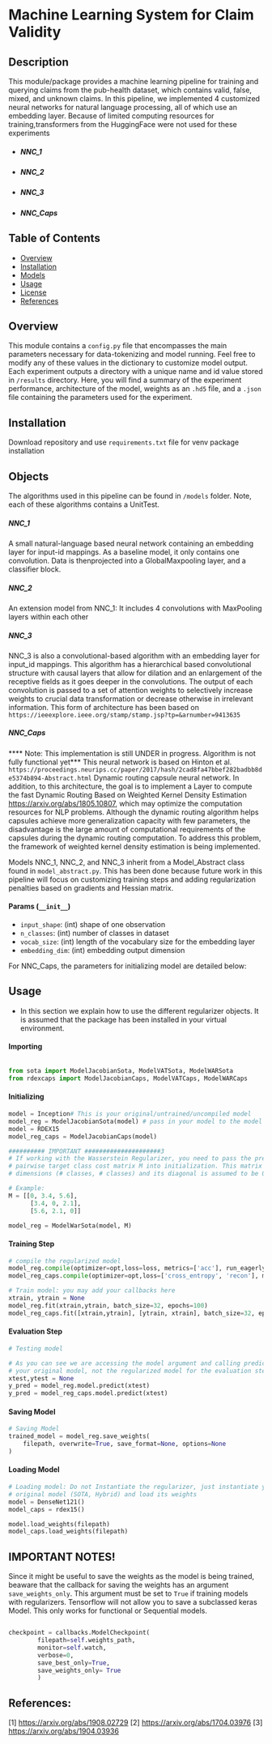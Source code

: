 
# Machine Learning System for Claim Validity

## Description

This module/package provides a machine learning pipeline for training and querying claims from the pub-health dataset, which contains valid, false, mixed, and unknown claims. 
In this pipeline, we implemented 4 customized neural networks for natural language processing, all of which use an embedding layer. Because of limited computing resources for training,transformers from the HuggingFace were not used for these experiments

- ##### NNC_1
- ##### NNC_2
- ##### NNC_3
- ##### NNC_Caps


## Table of Contents 

- [Overview](#overview)
- [Installation](#installation)
- [Models](#objects)
- [Usage](#usage)
- [License](#license)
- [References](#references)


## Overview
This module contains a `config.py` file that encompasses the main parameters necessary
for data-tokenizing and model running. Feel free to modify any of these values in
the dictionary to customize model output.
Each experiment outputs a directory with a unique name and id value stored in `/results` directory. Here, you will find a summary of the experiment performance, architecture of the model, weights as an `.hd5` file, and a `.json` file containing the parameters used for the experiment. 

## Installation

Download repository and use `requirements.txt` file for venv package installation


## Objects

The algorithms used in this pipeline can be found in `/models` folder. Note, each
of these algorithms contains a UnitTest.

##### NNC_1
A small natural-language based neural network containing an embedding layer for
input-id mappings. As a baseline model, it only contains one convolution. Data
is thenprojected into a GlobalMaxpooling layer, and a classifier block.

##### NNC_2
An extension model from NNC_1: It includes 4 convolutions with MaxPooling layers
within each other

##### NNC_3
NNC_3 is also a convolutional-based algorithm with an embedding layer for input_id mappings. This algorithm has a hierarchical based convolutional structure with causal layers that allow for dilation and an enlargement of the receptive fields as it goes 
deeper in the convolutions. The output of each convolution is passed to a set 
of attention weights to selectively increase weights to crucial data transformation
or decrease otherwise in irrelevant information. This form of architecture has been 
based on `https://ieeexplore.ieee.org/stamp/stamp.jsp?tp=&arnumber=9413635`
##### NNC_Caps
**** Note: This implementation is still UNDER in progress. Algorithm is not fully functional yet***
This neural network is based on Hinton et al. `https://proceedings.neurips.cc/paper/2017/hash/2cad8fa47bbef282badbb8de5374b894-Abstract.html` Dynamic routing capsule neural network. In addition, to this architecture, the goal is to implement a Layer to compute the fast Dynamic Routing Based on Weighted Kernel Density Estimation
https://arxiv.org/abs/1805.10807, which may optimize the computation resources for NLP problems. 
Although the dynamic routing algorithm helps capsules achieve more generalization capacity with few parameters, the disadvantage is the large amount of computational requirements of the capsules during the dynamic routing computation. To address this problem, the framework of weighted kernel density estimation is being implemented.

Models NNC_1, NNC_2, and NNC_3 inherit from a Model_Abstract class found in
`model_abstract.py`. This has been done because future work in this pipeline will 
focus on customizing training steps and adding regularization penalties based on
gradients and Hessian matrix. 

#### Params (`__init__`)

- `input_shape`: (int) shape of one observation
- `n_classes`: (int) number of classes in dataset
- `vocab_size`: (int) length of the vocabulary size for the embedding layer
- `embedding_dim`: (int) embedding output dimension

For NNC_Caps, the parameters for initializing model are detailed below:


## Usage 

- In this section we explain how to use the different regularizer objects. It is assumed that
the package has been installed in your virtual environment.

#### Importing

```python

from sota import ModelJacobianSota, ModelVATSota, ModelWARSota
from rdexcaps import ModelJacobianCaps, ModelVATCaps, ModelWARCaps

```


#### Initializing

```python
model = Inception# This is your original/untrained/uncompiled model
model_reg = ModelJacobianSota(model) # pass in your model to the model wrapper for the regularizer
model = RDEX15
model_reg_caps = ModelJacobianCaps(model)

########## IMPORTANT #####################3
# If working with the Wasserstein Regularizer, you need to pass the pre-defined
# pairwise target class cost matrix M into initialization. This matrix is of
# dimensions (# classes, # classes) and its diagonal is assumed to be 0 out.

# Example:
M = [[0, 3.4, 5.6], 
      [3.4, 0, 2.1], 
      [5.6, 2.1, 0]]

model_reg = ModelWarSota(model, M)


```

#### Training Step
```python
# compile the regularized model
model_reg.compile(optimizer=opt,loss=loss, metrics=['acc'], run_eagerly=True)
model_reg_caps.compile(optimizer=opt,loss=['cross_entropy', 'recon'], metrics=['acc'], run_eagerly=True)

# Train model: you may add your callbacks here
xtrain, ytrain = None 
model_reg.fit(xtrain,ytrain, batch_size=32, epochs=100)
model_reg_caps.fit([xtrain,ytrain], [ytrain, xtrain], batch_size=32, epochs=100)

```

#### Evaluation Step

```python
# Testing model

# As you can see we are accessing the model argument and calling predict on 
# your original model, not the regularized model for the evaluation step.
xtest,ytest = None
y_pred = model_reg.model.predict(xtest)
y_pred = model_reg_caps.model.predict(xtest)
```

#### Saving Model

```python
# Saving Model
trained_model = model_reg.save_weights(
    filepath, overwrite=True, save_format=None, options=None
)

```

#### Loading Model

```python
# Loading model: Do not Instantiate the regularizer, just instantiate your
# original model (SOTA, Hybrid) and load its weights
model = DenseNet121()
model_caps = rdex15()

model.load_weights(filepath)
model_caps.load_weights(filepath)

```


## IMPORTANT NOTES! 

Since it might be useful to save the weights as the model is being trained,
beaware that the callback for saving the weights has an argument `save_weights_only`.
This argument must be set to `True` if training models with regularizers. Tensorflow 
will not allow you to save a subclassed keras Model. This only works for functional
or Sequential models.

```python

checkpoint = callbacks.ModelCheckpoint(
        filepath=self.weights_path, 
        monitor=self.watch, 
        verbose=0,
        save_best_only=True, 
        save_weights_only= True
        )
```



## References:
[1] https://arxiv.org/abs/1908.02729
[2] https://arxiv.org/abs/1704.03976
[3] https://arxiv.org/abs/1904.03936
